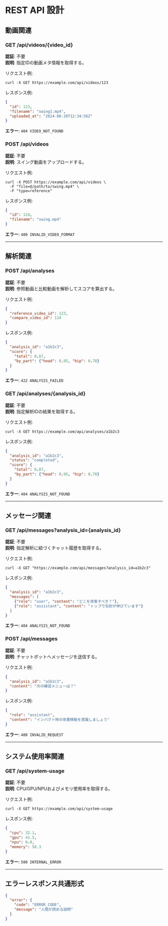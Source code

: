 # REST API 設計

## 動画関連

### GET /api/videos/{video_id}
**認証**: 不要  
**説明**: 指定IDの動画メタ情報を取得する。

リクエスト例:
```
curl -X GET https://example.com/api/videos/123
```

レスポンス例:
```json
{
  "id": 123,
  "filename": "swing1.mp4",
  "uploaded_at": "2024-08-20T12:34:56Z"
}
```

**エラー**: `404 VIDEO_NOT_FOUND`

### POST /api/videos
**認証**: 不要  
**説明**: スイング動画をアップロードする。

リクエスト例:
```
curl -X POST https://example.com/api/videos \
  -F "file=@/path/to/swing.mp4" \
  -F "type=reference"
```

レスポンス例:
```json
{
  "id": 124,
  "filename": "swing.mp4"
}
```

**エラー**: `400 INVALID_VIDEO_FORMAT`

---

## 解析関連

### POST /api/analyses
**認証**: 不要  
**説明**: 参照動画と比較動画を解析してスコアを算出する。

リクエスト例:
```json
{
  "reference_video_id": 123,
  "compare_video_id": 124
}
```

レスポンス例:
```json
{
  "analysis_id": "a1b2c3",
  "score": {
    "total": 0.87,
    "by_part": {"head": 0.95, "hip": 0.78}
  }
}
```

**エラー**: `422 ANALYSIS_FAILED`

### GET /api/analyses/{analysis_id}
**認証**: 不要  
**説明**: 指定解析IDの結果を取得する。

リクエスト例:
```
curl -X GET https://example.com/api/analyses/a1b2c3
```

レスポンス例:
```json
{
  "analysis_id": "a1b2c3",
  "status": "completed",
  "score": {
    "total": 0.87,
    "by_part": {"head": 0.95, "hip": 0.78}
  }
}
```

**エラー**: `404 ANALYSIS_NOT_FOUND`

---

## メッセージ関連

### GET /api/messages?analysis_id={analysis_id}
**認証**: 不要  
**説明**: 指定解析に紐づくチャット履歴を取得する。

リクエスト例:
```
curl -X GET "https://example.com/api/messages?analysis_id=a1b2c3"
```

レスポンス例:
```json
{
  "analysis_id": "a1b2c3",
  "messages": [
    {"role": "user", "content": "どこを改善すべき？"},
    {"role": "assistant", "content": "トップで右肘が伸びています"}
  ]
}
```

**エラー**: `404 ANALYSIS_NOT_FOUND`

### POST /api/messages
**認証**: 不要  
**説明**: チャットボットへメッセージを送信する。

リクエスト例:
```json
{
  "analysis_id": "a1b2c3",
  "content": "次の練習メニューは？"
}
```

レスポンス例:
```json
{
  "role": "assistant",
  "content": "インパクト時の体重移動を意識しましょう"
}
```

**エラー**: `400 INVALID_REQUEST`

---

## システム使用率関連

### GET /api/system-usage
**認証**: 不要  
**説明**: CPU/GPU/NPUおよびメモリ使用率を取得する。

リクエスト例:
```
curl -X GET https://example.com/api/system-usage
```

レスポンス例:
```json
{
  "cpu": 32.1,
  "gpu": 41.5,
  "npu": 0.0,
  "memory": 58.3
}
```

**エラー**: `500 INTERNAL_ERROR`

---

## エラーレスポンス共通形式
```json
{
  "error": {
    "code": "ERROR_CODE",
    "message": "人間が読める説明"
  }
}
```

